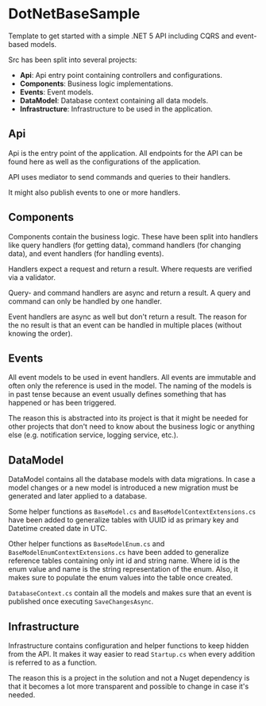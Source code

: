 # DotNetBaseSample
Template to get started with a simple .NET 5 API including CQRS and event-based models.

Src has been split into several projects:
 - **Api**: Api entry point containing controllers and configurations.
 - **Components**: Business logic implementations.
 - **Events**: Event models.
 - **DataModel**: Database context containing all data models.
 - **Infrastructure**: Infrastructure to be used in the application.

## Api
Api is the entry point of the application.
All endpoints for the API can be found here as well as the configurations of the application.

API uses mediator to send commands and queries to their handlers.

It might also publish events to one or more handlers.

## Components
Components contain the business logic. These have been split into handlers like query handlers (for getting data), command handlers (for changing data), and event handlers (for handling events).

Handlers expect a request and return a result. Where requests are verified via a validator.

Query- and command handlers are async and return a result. A query and command can only be handled by one handler.

Event handlers are async as well but don't return a result. The reason for the no result is that an event can be handled in multiple places (without knowing the order).

## Events
All event models to be used in event handlers. All events are immutable and often only the reference is used in the model.
The naming of the models is in past tense because an event usually defines something that has happened or has been triggered.

The reason this is abstracted into its project is that it might be needed for other projects that don't need to know about the business logic or anything else (e.g. notification service, logging service, etc.).

## DataModel
DataModel contains all the database models with data migrations. In case a model changes or a new model is introduced a new migration must be generated and later applied to a database.

Some helper functions as `BaseModel.cs` and `BaseModelContextExtensions.cs` have been added to generalize tables with UUID id as primary key and Datetime created date in UTC.

Other helper functions as `BaseModelEnum.cs` and `BaseModelEnumContextExtensions.cs` have been added to generalize reference tables containing only int id and string name. Where id is the enum value and name is the string representation of the enum.
Also, it makes sure to populate the enum values into the table once created.

`DatabaseContext.cs` contain all the models and makes sure that an event is published once executing `SaveChangesAsync`.

## Infrastructure
Infrastructure contains configuration and helper functions to keep hidden from the API. It makes it way easier to read `Startup.cs` when every addition is referred to as a function.

The reason this is a project in the solution and not a Nuget dependency is that it becomes a lot more transparent and possible to change in case it's needed.

